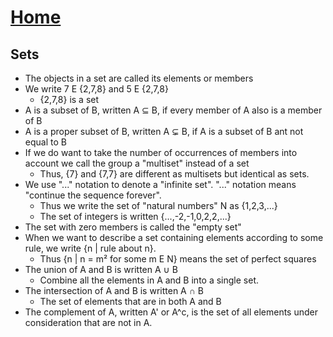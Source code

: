 # [Home](README.md) 
## Sets

* The objects in a set are called its elements or members
* We write 7 E {2,7,8} and 5 E {2,7,8}
  * {2,7,8} is a set
* A is a subset of B, written A ⊆ B, if every member of A also is a member of B
* A is a proper subset of B, written A ⊊ B, if A is a subset of B ant not equal to B
* If we do want to take the number of occurrences of members into account we call the group a "multiset" instead of a set
  * Thus, {7} and {7,7} are different as multisets but identical as sets.
* We use "..." notation to denote a "infinite set". "..." notation means "continue the sequence forever". 
  * Thus we write the set of "natural numbers" N as {1,2,3,...}
  * The set of integers is written {...,-2,-1,0,2,2,...}
* The set with zero members is called the "empty set"
* When we want to describe a set containing elements according to some rule, we write {n | rule about n}.
  * Thus {n | n = m² for some m E N} means the set of perfect squares
* The union of A and B is written A ∪ B	
  * Combine all the elements in A and B into a single set.
* The intersection of A and B is written A ∩ B	
  * The set of elements that are in both A and B
* The complement of A, written A' or A^c, is the set of all elements under consideration that are not in A.

